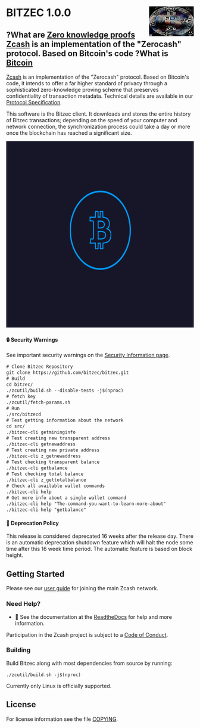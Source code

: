 BITZEC 1.0.0
<img align="right" width="120" height="80" src="doc/imgs/logo.png">
===========
?What are 
[Zero knowledge proofs](https://en.wikipedia.org/wiki/Zero-knowledge_proof)
[Zcash](https://z.cash/) is an implementation of the "Zerocash" protocol.
Based on Bitcoin's code
?What is [Bitcoin](https://en.wikipedia.org/wiki/Bitcoin)
--------------

[Zcash](https://z.cash/) is an implementation of the "Zerocash" protocol.
Based on Bitcoin's code, it intends to offer a far higher standard of privacy
through a sophisticated zero-knowledge proving scheme that preserves
confidentiality of transaction metadata. Technical details are available
in our [Protocol Specification](https://github.com/zcash/zips/raw/master/protocol/protocol.pdf).

This software is the Bitzec client. It downloads and stores the entire history
of Bitzec transactions; depending on the speed of your computer and network
connection, the synchronization process could take a day or more once the
blockchain has reached a significant size.

<p align="center">
  <img src="doc/imgs/zcashd_screen.gif" height="500">
</p>

#### :lock: Security Warnings

See important security warnings on the
[Security Information page](https://z.cash/support/security/).

```{r, engine='bash'}
# Clone Bitzec Repository
git clone https://github.com/bitzec/bitzec.git
# Build
cd bitzec/
./zcutil/build.sh --disable-tests -j$(nproc)
# fetch key
./zcutil/fetch-params.sh
# Run
./src/bitzecd
# Test getting information about the network
cd src/
./bitzec-cli getmininginfo
# Test creating new transparent address
./bitzec-cli getnewaddress
# Test creating new private address
./bitzec-cli z_getnewaddress
# Test checking transparent balance
./bitzec-cli getbalance
# Test checking total balance 
./bitzec-cli z_gettotalbalance
# Check all available wallet commands
./bitzec-cli help
# Get more info about a single wallet command
./bitzec-cli help "The-command-you-want-to-learn-more-about"
./bitzec-cli help "getbalance"
```

####  :ledger: Deprecation Policy

This release is considered deprecated 16 weeks after the release day. There
is an automatic deprecation shutdown feature which will halt the node some
time after this 16 week time period. The automatic feature is based on block
height.

## Getting Started

Please see our [user guide](https://zcash.readthedocs.io/en/latest/rtd_pages/rtd_docs/user_guide.html) for joining the main Zcash network.

### Need Help?

* :blue_book: See the documentation at the [ReadtheDocs](https://zcash.readthedocs.io)
  for help and more information.

Participation in the Zcash project is subject to a
[Code of Conduct](code_of_conduct.md).

### Building

Build Bitzec along with most dependencies from source by running:

```
./zcutil/build.sh -j$(nproc)
```

Currently only Linux is officially supported.

License
-------

For license information see the file [COPYING](COPYING).
